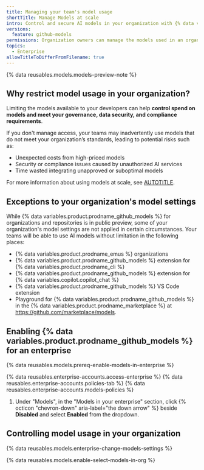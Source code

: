 ```yaml
---
title: Managing your team's model usage
shortTitle: Manage Models at scale
intro: Control and secure AI models in your organization with {% data variables.product.prodname_github_models %}.
versions:
  feature: github-models
permissions: Organization owners can manage the models used in an organization
topics:
  - Enterprise
allowTitleToDifferFromFilename: true
---
```


{% data reusables.models.models-preview-note %}

## Why restrict model usage in your organization?

Limiting the models available to your developers can help **control spend on models and meet your governance, data security, and compliance requirements**.

If you don't manage access, your teams may inadvertently use models that do not meet your organization’s standards, leading to potential risks such as:

* Unexpected costs from high-priced models
* Security or compliance issues caused by unauthorized AI services
* Time wasted integrating unapproved or suboptimal models

For more information about using models at scale, see [AUTOTITLE](/github-models/github-models-at-scale/use-models-at-scale).

## Exceptions to your organization's model settings

While {% data variables.product.prodname_github_models %} for organizations and repositories is in public preview, some of your organization's model settings are not applied in certain circumstances. Your teams will be able to use AI models without limitation in the following places:

* {% data variables.product.prodname_emus %} organizations
* {% data variables.product.prodname_github_models %} extension for {% data variables.product.prodname_cli %}
* {% data variables.product.prodname_github_models %} extension for {% data variables.copilot.copilot_chat %}
* {% data variables.product.prodname_github_models %} VS Code extension
* Playground for {% data variables.product.prodname_github_models %} in the {% data variables.product.prodname_marketplace %} at https://github.com/marketplace/models.

## Enabling {% data variables.product.prodname_github_models %} for an enterprise

{% data reusables.models.prereq-enable-models-in-enterprise %}

{% data reusables.enterprise-accounts.access-enterprise %}
{% data reusables.enterprise-accounts.policies-tab %}
{% data reusables.enterprise-accounts.models-policies %}
1. Under "Models", in the "Models in your enterprise" section, click {% octicon "chevron-down" aria-label="the down arrow" %} beside **Disabled** and select **Enabled** from the dropdown.

## Controlling model usage in your organization

{% data reusables.models.enterprise-change-models-settings %}

{% data reusables.models.enable-select-models-in-org %}
